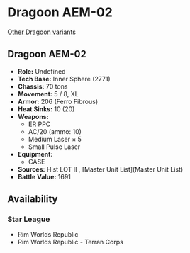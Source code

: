 # Dragoon AEM-02 

[Other Dragoon variants](../dragoon.md) 

## Dragoon AEM-02 

- **Role:** Undefined 
- **Tech Base:** Inner Sphere (2771) 
- **Chassis:** 70 tons 
- **Movement:** 5 / 8, XL 
- **Armor:** 206 (Ferro Fibrous) 
- **Heat Sinks:** 10 (20) 
- **Weapons:** 
  - ER PPC 
  - AC/20 (ammo: 10) 
  - Medium Laser × 5 
  - Small Pulse Laser 
- **Equipment:** 
  - CASE 
- **Sources:** Hist LOT II , [Master Unit List](Master Unit List) 
- **Battle Value:** 1691 

## Availability 

### Star League 

- Rim Worlds Republic 
- Rim Worlds Republic - Terran Corps 

